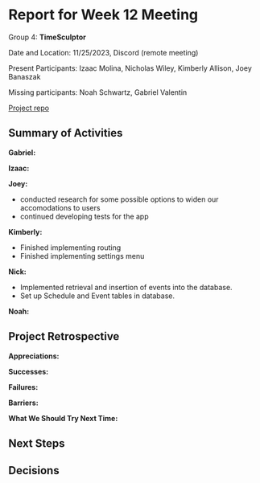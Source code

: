 # Report for Week 12 Meeting

Group 4: **TimeSculptor**

Date and Location: 11/25/2023, Discord (remote meeting)

Present Participants: Izaac Molina, Nicholas Wiley, Kimberly Allison, Joey Banaszak

Missing participants: Noah Schwartz, Gabriel Valentin

[Project repo](https://github.com/nickw409/TimeSculptor)

## **Summary of Activities**

**Gabriel:**



**Izaac:**



**Joey:**

 - conducted research for some possible options to widen our accomodations to users
 - continued developing tests for the app

**Kimberly:**

 - Finished implementing routing
 - Finished implementing settings menu

**Nick:**

- Implemented retrieval and insertion of events into the database.
- Set up Schedule and Event tables in database.

**Noah:**



## **Project Retrospective**

**Appreciations:**



**Successes:**



**Failures:**



**Barriers:**



**What We Should Try Next Time:**



## **Next Steps**



## **Decisions**

